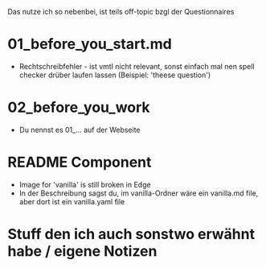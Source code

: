 Das nutze ich so nebenbei, ist teils off-topic bzgl der Questionnaires

# 01_before_you_start.md
- Rechtschreibfehler - ist vmtl nicht relevant, sonst einfach mal nen spell checker drüber laufen lassen (Beispiel: 'theese question')

# 02_before_you_work
- Du nennst es 01_... auf der Webseite

# README Component
- Image for 'vanilla' is still broken in Edge
- In der Beschreibung sagst du, im vanilla-Ordner wäre ein vanilla.md file, aber dort ist ein vanilla.yaml file

# Stuff den ich auch sonstwo erwähnt habe / eigene Notizen
